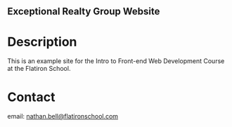 Exceptional Realty Group Website
---

# Description

This is an example site for the Intro to Front-end Web Development Course at the Flatiron School.

# Contact

email: nathan.bell@flatironschool.com
